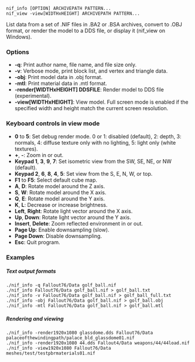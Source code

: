     nif_info [OPTION] ARCHIVEPATH PATTERN...
    nif_view -view[WIDTHxHEIGHT] ARCHIVEPATH PATTERN...

List data from a set of .NIF files in .BA2 or .BSA archives, convert to .OBJ format, or render the model to a DDS file, or display it (nif\_view on Windows).

### Options

* **-q**: Print author name, file name, and file size only.
* **-v**: Verbose mode, print block list, and vertex and triangle data.
* **-obj**: Print model data in .obj format.
* **-mtl**: Print material data in .mtl format.
* **-render[WIDTHxHEIGHT] DDSFILE**: Render model to DDS file (experimental).
* **-view[WIDTHxHEIGHT]**: View model. Full screen mode is enabled if the specified width and height match the current screen resolution.

### Keyboard controls in view mode

* **0** to **5**: Set debug render mode. 0 or 1: disabled (default), 2: depth, 3: normals, 4: diffuse texture only with no lighting, 5: light only (white textures).
* **+**, **-**: Zoom in or out.
* **Keypad 1**, **3**, **9**, **7**: Set isometric view from the SW, SE, NE, or NW (default).
* **Keypad 2**, **6**, **8**, **4**, **5**: Set view from the S, E, N, W, or top.
* **F1** to **F5**: Select default cube map.
* **A**, **D**: Rotate model around the Z axis.
* **S**, **W**: Rotate model around the X axis.
* **Q**, **E**: Rotate model around the Y axis.
* **K**, **L**: Decrease or increase brightness.
* **Left**, **Right**: Rotate light vector around the X axis.
* **Up**, **Down**: Rotate light vector around the Y axis.
* **Insert**, **Delete**: Zoom reflected environment in or out.
* **Page Up**: Enable downsampling (slow).
* **Page Down**: Disable downsampling.
* **Esc**: Quit program.

### Examples

##### Text output formats

    ./nif_info -q Fallout76/Data golf_ball.nif
    ./nif_info Fallout76/Data golf_ball.nif > golf_ball.txt
    ./nif_info -v Fallout76/Data golf_ball.nif > golf_ball_full.txt
    ./nif_info -obj Fallout76/Data golf_ball.nif > golf_ball.obj
    ./nif_info -mtl Fallout76/Data golf_ball.nif > golf_ball.mtl

##### Rendering and viewing

    ./nif_info -render1920x1080 glassdome.dds Fallout76/Data palaceofthewindingpath/palace_bld_glassdome01.nif
    ./nif_info -render1920x1080 44.dds Fallout4/Data weapons/44/44load.nif
    ./nif_info -view1920x1080 Fallout76/Data meshes/test/testpbrmaterials01.nif


